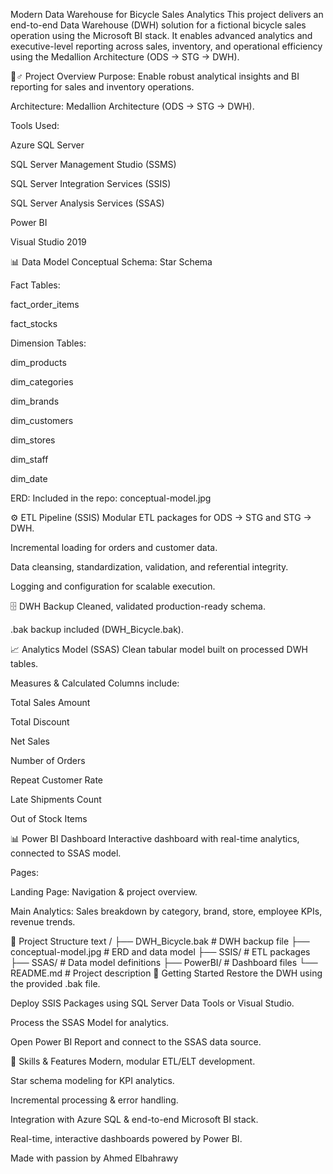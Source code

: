 Modern Data Warehouse for Bicycle Sales Analytics
This project delivers an end-to-end Data Warehouse (DWH) solution for a fictional bicycle sales operation using the Microsoft BI stack. It enables advanced analytics and executive-level reporting across sales, inventory, and operational efficiency using the Medallion Architecture (ODS → STG → DWH).

🚴♂️ Project Overview
Purpose: Enable robust analytical insights and BI reporting for sales and inventory operations.

Architecture: Medallion Architecture (ODS → STG → DWH).

Tools Used:

Azure SQL Server

SQL Server Management Studio (SSMS)

SQL Server Integration Services (SSIS)

SQL Server Analysis Services (SSAS)

Power BI

Visual Studio 2019

📊 Data Model
Conceptual Schema: Star Schema

Fact Tables:

fact_order_items

fact_stocks

Dimension Tables:

dim_products

dim_categories

dim_brands

dim_customers

dim_stores

dim_staff

dim_date

ERD:
Included in the repo: conceptual-model.jpg

⚙️ ETL Pipeline (SSIS)
Modular ETL packages for ODS → STG and STG → DWH.

Incremental loading for orders and customer data.

Data cleansing, standardization, validation, and referential integrity.

Logging and configuration for scalable execution.

🗄️ DWH Backup
Cleaned, validated production-ready schema.

.bak backup included (DWH_Bicycle.bak).

📈 Analytics Model (SSAS)
Clean tabular model built on processed DWH tables.

Measures & Calculated Columns include:

Total Sales Amount

Total Discount

Net Sales

Number of Orders

Repeat Customer Rate

Late Shipments Count

Out of Stock Items

📊 Power BI Dashboard
Interactive dashboard with real-time analytics, connected to SSAS model.

Pages:

Landing Page: Navigation & project overview.

Main Analytics: Sales breakdown by category, brand, store, employee KPIs, revenue trends.

📂 Project Structure
text
/
├── DWH_Bicycle.bak           # DWH backup file
├── conceptual-model.jpg      # ERD and data model
├── SSIS/                     # ETL packages
├── SSAS/                     # Data model definitions
├── PowerBI/                  # Dashboard files
└── README.md                 # Project description
🚀 Getting Started
Restore the DWH using the provided .bak file.

Deploy SSIS Packages using SQL Server Data Tools or Visual Studio.

Process the SSAS Model for analytics.

Open Power BI Report and connect to the SSAS data source.

🥇 Skills & Features
Modern, modular ETL/ELT development.

Star schema modeling for KPI analytics.

Incremental processing & error handling.

Integration with Azure SQL & end-to-end Microsoft BI stack.

Real-time, interactive dashboards powered by Power BI.

Made with passion by Ahmed Elbahrawy

